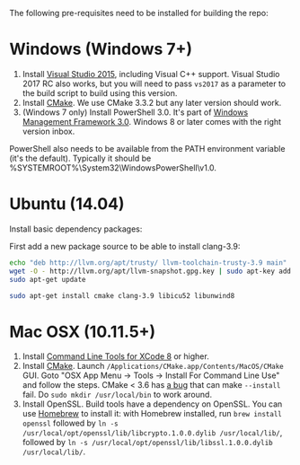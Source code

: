 The following pre-requisites need to be installed for building the repo:

# Windows (Windows 7+)

1. Install [Visual Studio 2015](https://www.visualstudio.com/en-us/products/visual-studio-community-vs.aspx), including Visual C++ support. Visual Studio 2017 RC also works, but you will need to pass `vs2017` as a parameter to the build script to build using this version.
2. Install [CMake](http://www.cmake.org/download/). We use CMake 3.3.2 but any later version should work.
3. (Windows 7 only) Install PowerShell 3.0. It's part of [Windows Management Framework 3.0](http://go.microsoft.com/fwlink/?LinkID=240290). Windows 8 or later comes with the right version inbox.

PowerShell also needs to be available from the PATH environment variable (it's the default). Typically it should be %SYSTEMROOT%\System32\WindowsPowerShell\v1.0\.

# Ubuntu (14.04)

Install basic dependency packages:

First add a new package source to be able to install clang-3.9:
```sh
echo "deb http://llvm.org/apt/trusty/ llvm-toolchain-trusty-3.9 main" | sudo tee /etc/apt/sources.list.d/llvm.list
wget -O - http://llvm.org/apt/llvm-snapshot.gpg.key | sudo apt-key add -
sudo apt-get update
```

```sh
sudo apt-get install cmake clang-3.9 libicu52 libunwind8
```

# Mac OSX (10.11.5+)

1. Install [Command Line Tools for XCode 8](https://developer.apple.com/xcode/download/) or higher. 
2. Install [CMake](https://cmake.org/download/). Launch `/Applications/CMake.app/Contents/MacOS/CMake` GUI. Goto "OSX App Menu -> Tools -> Install For Command Line Use" and follow the steps. CMake < 3.6 has [a bug](https://cmake.org/Bug/view.php?id=16064) that can make `--install` fail. Do `sudo mkdir /usr/local/bin` to work around.
3. Install OpenSSL. Build tools have a dependency on OpenSSL. You can use [Homebrew](http://brew.sh/) to install it: with Homebrew installed, run `brew install openssl` followed by `ln -s /usr/local/opt/openssl/lib/libcrypto.1.0.0.dylib /usr/local/lib/`, followed by `ln -s /usr/local/opt/openssl/lib/libssl.1.0.0.dylib /usr/local/lib/`.
